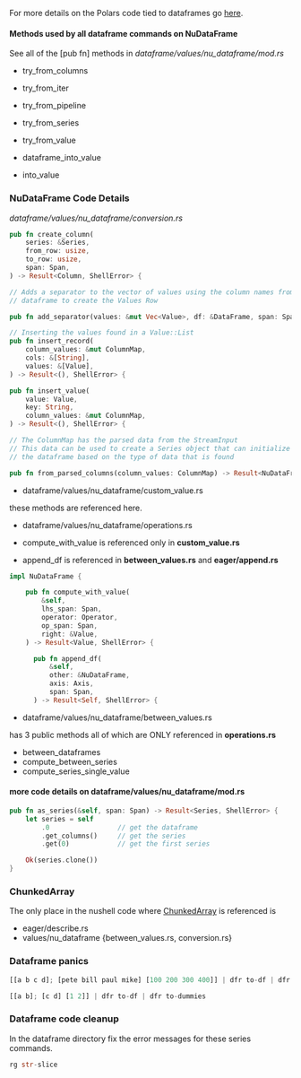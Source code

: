 
For more details on the Polars code tied to dataframes go
[here](./polars.md).

#### Methods used by all dataframe commands on NuDataFrame

See all of the [pub fn] methods in *dataframe/values/nu_dataframe/mod.rs*

* try_from_columns
* try_from_iter
* try_from_pipeline
* try_from_series
* try_from_value

* dataframe_into_value
* into_value

### NuDataFrame Code Details

*dataframe/values/nu_dataframe/conversion.rs*

```rust
pub fn create_column(
    series: &Series,
    from_row: usize,
    to_row: usize,
    span: Span,
) -> Result<Column, ShellError> {

// Adds a separator to the vector of values using the column names from the
// dataframe to create the Values Row

pub fn add_separator(values: &mut Vec<Value>, df: &DataFrame, span: Span) {

// Inserting the values found in a Value::List
pub fn insert_record(
    column_values: &mut ColumnMap,
    cols: &[String],
    values: &[Value],
) -> Result<(), ShellError> {

pub fn insert_value(
    value: Value,
    key: String,
    column_values: &mut ColumnMap,
) -> Result<(), ShellError> {

// The ColumnMap has the parsed data from the StreamInput
// This data can be used to create a Series object that can initialize
// the dataframe based on the type of data that is found

pub fn from_parsed_columns(column_values: ColumnMap) -> Result<NuDataFrame, ShellError> {
```

* dataframe/values/nu_dataframe/custom_value.rs

these methods are referenced here.

* dataframe/values/nu_dataframe/operations.rs

* compute_with_value is referenced only in **custom_value.rs**

* append_df is referenced in **between_values.rs** and **eager/append.rs**

```rust
impl NuDataFrame {

    pub fn compute_with_value(
        &self,
        lhs_span: Span,
        operator: Operator,
        op_span: Span,
        right: &Value,
    ) -> Result<Value, ShellError> {

      pub fn append_df(
          &self,
          other: &NuDataFrame,
          axis: Axis,
          span: Span,
      ) -> Result<Self, ShellError> {

```

* dataframe/values/nu_dataframe/between_values.rs

has 3 public methods all of which are ONLY referenced in **operations.rs**

* between_dataframes
* compute_between_series
* compute_series_single_value

#### more code details on dataframe/values/nu_dataframe/mod.rs

```rust
pub fn as_series(&self, span: Span) -> Result<Series, ShellError> {
    let series = self
        .0                 // get the dataframe
        .get_columns()     // get the series
        .get(0)            // get the first series

    Ok(series.clone())
}
```
### ChunkedArray

The only place in the nushell code where
[ChunkedArray](https://docs.rs/polars/latest/polars/chunked_array/struct.ChunkedArray.html)
is referenced is

* eager/describe.rs
* values/nu_dataframe {between_values.rs, conversion.rs}

### Dataframe panics

```rust
[[a b c d]; [pete bill paul mike] [100 200 300 400]] | dfr to-df | dfr to-dummies
```

```rust
[[a b]; [c d] [1 2]] | dfr to-df | dfr to-dummies
```

### Dataframe code cleanup

In the dataframe directory fix the error messages for these series commands.

```rust
rg str-slice
```
